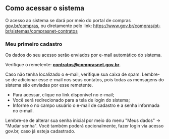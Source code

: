 ## Como acessar o sistema

O acesso ao sistema se dará por meio do portal de compras [gov.br/compras](https://gov.br/compras), 
ou diretamente pelo  link: <https://www.gov.br/compras/pt-br/sistemas/comprasnet-contratos>


### Meu primeiro cadastro

Os dados do seu acesso serão enviados por e-mail automático do sistema. 

Verifique o remetente: **contratos@comprasnet.gov.br**.

Caso não tenha localizado o e-mail, verifique sua caixa de spam. Lembre-se de adicionar esse e-mail nos seus contatos, pois todas as mensagens do sistema são enviadas por esse remetente.

- Para acessar, clique no link disponível no e-mail;
- Você será redirecionado para a tela de login do sistema;
- Informe o no campo usuário o e-mail de cadastro e a senha informada no e-mail. 

Lembre-se de alterar sua senha inicial por meio do menu "Meus dados" -> "Mudar senha". Você também poderá opcionalmente, fazer login via acesso gov.br, caso já esteja cadastrado.

